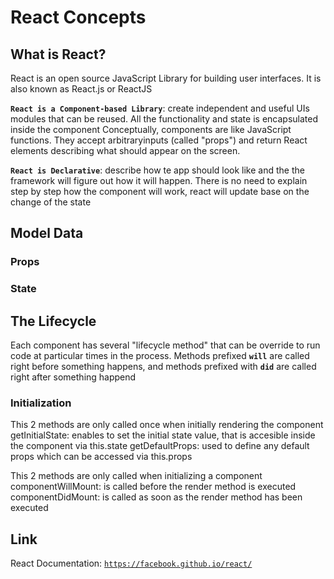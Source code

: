 # React Concepts

## What is React?
React is an open source JavaScript Library for building user interfaces.  It is also known as React.js or ReactJS

**`React is a Component-based Library`**: create independent and useful UIs modules that can be reused.  All the functionality and state is encapsulated inside the component  Conceptually, components are like JavaScript functions.  They accept arbitraryinputs (called "props") and return React elements describing what should appear on the screen.  

**`React is Declarative`**: describe how te app should look like and the the framework will figure out how it will happen.  There is no need to explain step by step how the component will work, react will update base on the change of the state

## Model Data

### Props

### State

## The Lifecycle
Each component has several "lifecycle method" that can be override to run code at particular times in the process.  Methods prefixed **`will`** are called right before something happens, and methods prefixed with **`did`** are called right after something happend

### Initialization

This 2 methods are only called once when initially rendering the component
getInitialState: enables to set the initial state value, that is accesible inside the component via this.state
getDefaultProps: used to define any default props which can be accessed via this.props


This 2 methods are only called when initializing a component
componentWillMount: is called before the render method is executed
componentDidMount: is called as soon as the render method has been executed

## Link
React Documentation: [`https://facebook.github.io/react/`](https://facebook.github.io/react/)